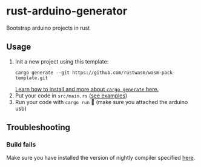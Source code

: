# rust-arduino-generator
Bootstrap arduino projects in rust

## Usage
1. Init a new project using this template:
   ```
   cargo generate --git https://github.com/rustwasm/wasm-pack-template.git
   ```
   [Learn how to install and more about `cargo generate` here.](https://github.com/ashleygwilliams/cargo-generate)
2. Put your code in `src/main.rs` ([see examples](https://github.com/Rahix/avr-hal/blob/master/boards/arduino-uno/examples))
3. Run your code with `cargo run` 🎉 (make sure you attached the arduino usb)

## Troubleshooting

### Build fails
Make sure you have installed the version of nightly compiler specified [here](https://github.com/Rahix/avr-hal).
